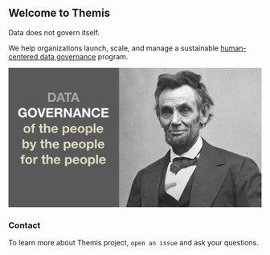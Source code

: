 ## Welcome to Themis

Data does not govern itself.

We help organizations launch, scale, and manage a sustainable [human-centered data governance](https://tinyurl.com/HumanCenteredDataGov) program.

![Governance by the people](/HumanCentered-DG.png)

### Contact

To learn more about Themis project, `open an issue` and ask your questions.
